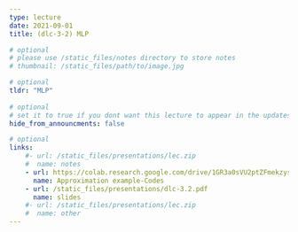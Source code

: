```yaml
---
type: lecture
date: 2021-09-01
title: (dlc-3-2) MLP

# optional
# please use /static_files/notes directory to store notes
# thumbnail: /static_files/path/to/image.jpg

# optional
tldr: "MLP"
  
# optional
# set it to true if you dont want this lecture to appear in the updates section
hide_from_announcments: false

# optional
links: 
    #- url: /static_files/presentations/lec.zip
    #  name: notes
    - url: https://colab.research.google.com/drive/1GR3a0sVU2ptZFmekzysWozHo9N12j7Kl?usp=sharing
      name: Approximation example-Codes
    - url: /static_files/presentations/dlc-3.2.pdf
      name: slides
    #- url: /static_files/presentations/lec.zip
    #  name: other
---
```

